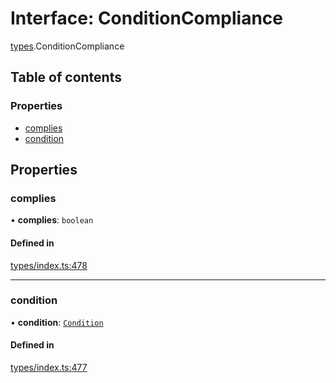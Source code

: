 # Interface: ConditionCompliance

[types](../wiki/types).ConditionCompliance

## Table of contents

### Properties

- [complies](../wiki/types.ConditionCompliance#complies)
- [condition](../wiki/types.ConditionCompliance#condition)

## Properties

### complies

• **complies**: `boolean`

#### Defined in

[types/index.ts:478](https://github.com/PolymeshAssociation/polymesh-sdk/blob/2d3ac2ae/src/types/index.ts#L478)

___

### condition

• **condition**: [`Condition`](../wiki/types#condition)

#### Defined in

[types/index.ts:477](https://github.com/PolymeshAssociation/polymesh-sdk/blob/2d3ac2ae/src/types/index.ts#L477)
